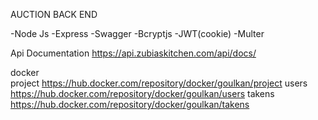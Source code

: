 AUCTION BACK END

-Node Js 
-Express
-Swagger
-Bcryptjs
-JWT(cookie)
-Multer

Api Documentation 
https://api.zubiaskitchen.com/api/docs/

docker  
project https://hub.docker.com/repository/docker/goulkan/project
users https://hub.docker.com/repository/docker/goulkan/users
takens https://hub.docker.com/repository/docker/goulkan/takens
